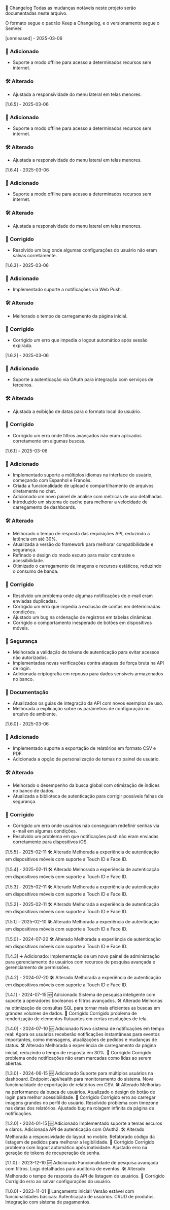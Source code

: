 📜 Changelog
Todas as mudanças notáveis neste projeto serão documentadas neste arquivo.

O formato segue o padrão Keep a Changelog, e o versionamento segue o SemVer.

[unreleased] - 2025-03-06

### 🚀 Adicionado
- Suporte a modo offline para acesso a determinados recursos sem internet.

### 🛠️ Alterado
- Ajustada a responsividade do menu lateral em telas menores.

[1.6.5] - 2025-03-06

### 🚀 Adicionado
- Suporte a modo offline para acesso a determinados recursos sem internet.

### 🛠️ Alterado
- Ajustada a responsividade do menu lateral em telas menores.

[1.6.4] - 2025-03-06

### 🚀 Adicionado
- Suporte a modo offline para acesso a determinados recursos sem internet.

### 🛠️ Alterado
- Ajustada a responsividade do menu lateral em telas menores.

### 🐞 Corrigido
- Resolvido um bug onde algumas configurações do usuário não eram salvas corretamente.


[1.6.3] - 2025-03-06

### 🚀 Adicionado
- Implementado suporte a notificações via Web Push.

### 🛠️ Alterado
- Melhorado o tempo de carregamento da página inicial.

### 🐞 Corrigido
- Corrigido um erro que impedia o logout automático após sessão expirada.


[1.6.2] - 2025-03-06

### 🚀 Adicionado
- Suporte a autenticação via OAuth para integração com serviços de terceiros.

### 🛠️ Alterado
- Ajustada a exibição de datas para o formato local do usuário.

### 🐞 Corrigido
- Corrigido um erro onde filtros avançados não eram aplicados corretamente em algumas buscas.


[1.6.1] - 2025-03-06

### 🚀 Adicionado
- Implementado suporte a múltiplos idiomas na interface do usuário, começando com Espanhol e Francês.
- Criada a funcionalidade de upload e compartilhamento de arquivos diretamente no chat.
- Adicionado um novo painel de análise com métricas de uso detalhadas.
- Introduzido um sistema de cache para melhorar a velocidade de carregamento de dashboards.

### 🛠️ Alterado
- Melhorado o tempo de resposta das requisições API, reduzindo a latência em até 30%.
- Atualizada a versão do framework para melhorar compatibilidade e segurança.
- Refinado o design do modo escuro para maior contraste e acessibilidade.
- Otimizado o carregamento de imagens e recursos estáticos, reduzindo o consumo de banda.

### 🐞 Corrigido
- Resolvido um problema onde algumas notificações de e-mail eram enviadas duplicadas.
- Corrigido um erro que impedia a exclusão de contas em determinadas condições.
- Ajustado um bug na ordenação de registros em tabelas dinâmicas.
- Corrigido o comportamento inesperado de botões em dispositivos móveis.

### 🔐 Segurança
- Melhorada a validação de tokens de autenticação para evitar acessos não autorizados.
- Implementadas novas verificações contra ataques de força bruta na API de login.
- Adicionada criptografia em repouso para dados sensíveis armazenados no banco.

### 📘 Documentação
- Atualizados os guias de integração da API com novos exemplos de uso.
- Melhorada a explicação sobre os parâmetros de configuração no arquivo de ambiente.


[1.6.0] - 2025-03-06

### 🚀 Adicionado
- Implementado suporte a exportação de relatórios em formato CSV e PDF.
- Adicionada a opção de personalização de temas no painel de usuário.

### 🛠️ Alterado
- Melhorado o desempenho da busca global com otimização de índices no banco de dados.
- Atualizada a biblioteca de autenticação para corrigir possíveis falhas de segurança.

### 🐞 Corrigido
- Corrigido um erro onde usuários não conseguiam redefinir senhas via e-mail em algumas condições.
- Resolvido um problema em que notificações push não eram enviadas corretamente para dispositivos iOS.


[1.5.5] - 2025-02-11
🛠️ Alterado
Melhorada a experiência de autenticação em dispositivos móveis com suporte a Touch ID e Face ID.

[1.5.4] - 2025-02-11
🛠️ Alterado
Melhorada a experiência de autenticação em dispositivos móveis com suporte a Touch ID e Face ID.

[1.5.3] - 2025-02-11
🛠️ Alterado
Melhorada a experiência de autenticação em dispositivos móveis com suporte a Touch ID e Face ID.

[1.5.2] - 2025-02-11
🛠️ Alterado
Melhorada a experiência de autenticação em dispositivos móveis com suporte a Touch ID e Face ID.

[1.5.1] - 2025-02-10
🛠️ Alterado
Melhorada a experiência de autenticação em dispositivos móveis com suporte a Touch ID e Face ID.

[1.5.0] - 2024-07-20
🛠️ Alterado
Melhorada a experiência de autenticação em dispositivos móveis com suporte a Touch ID e Face ID.

[1.4.3]
➕ Adicionado:
Implementação de um novo painel de administração para gerenciamento de usuários com recursos de pesquisa avançada e gerenciamento de permissões.

[1.4.2] - 2024-07-20
🛠️ Alterado
Melhorada a experiência de autenticação em dispositivos móveis com suporte a Touch ID e Face ID.

[1.4.1] - 2024-07-15
🆕 Adicionado
Sistema de pesquisa inteligente com suporte a operadores booleanos e filtros avançados.
🛠️ Alterado
Melhorias na otimização de consultas SQL para tornar mais eficientes as buscas em grandes volumes de dados.
🐛 Corrigido
Corrigido problema de renderização de elementos flutuantes em certas resoluções de tela.

[1.4.0] - 2024-07-10
🆕 Adicionado
Novo sistema de notificações em tempo real: Agora os usuários receberão notificações instantâneas para eventos importantes, como mensagens, atualizações de pedidos e mudanças de status.
🛠️ Alterado
Melhorada a experiência de carregamento da página inicial, reduzindo o tempo de resposta em 30%.
🐛 Corrigido
Corrigido problema onde notificações não eram marcadas como lidas ao serem abertas.

[1.3.0] - 2024-06-15
🆕 Adicionado
Suporte para múltiplos usuários na dashboard.
Endpoint /api/health para monitoramento do sistema.
Nova funcionalidade de exportação de relatórios em CSV.
🛠️ Alterado
Melhorias na performance da busca de usuários.
Atualizado o design do botão de login para melhor acessibilidade.
🐛 Corrigido
Corrigido erro ao carregar imagens grandes no perfil do usuário.
Resolvido problema com timezone nas datas dos relatórios.
Ajustado bug na rolagem infinita da página de notificações.

[1.2.0] - 2024-01-15
🆕 Adicionado
Implementado suporte a temas escuros e claros.
Adicionada API de autenticação com OAuth2.
🛠️ Alterado
Melhorada a responsividade do layout no mobile.
Refatorado código da listagem de pedidos para melhorar a legibilidade.
🐛 Corrigido
Corrigido problema com logout automático após inatividade.
Ajustado erro na geração de tokens de recuperação de senha.

[1.1.0] - 2023-12-10
🆕 Adicionado
Funcionalidade de pesquisa avançada com filtros.
Logs detalhados para auditoria de eventos.
🛠️ Alterado
Melhorado o tempo de resposta da API de listagem de usuários.
🐛 Corrigido
Corrigido erro ao salvar configurações do usuário.

[1.0.0] - 2023-11-01
🚀 Lançamento inicial!
Versão estável com funcionalidades básicas:
Autenticação de usuários.
CRUD de produtos.
Integração com sistema de pagamentos.
